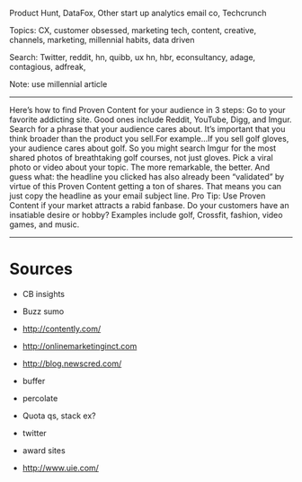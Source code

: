 
Product Hunt, DataFox, Other start up analytics email co, Techcrunch

Topics: CX, customer obsessed, marketing tech, content, creative, channels, marketing, millennial habits, data driven

Search: Twitter, reddit, hn, quibb, ux hn, hbr, econsultancy, adage, contagious, adfreak,

Note: use millennial article

***

Here’s how to find Proven Content for your audience in 3 steps:
Go to your favorite addicting site. Good ones include Reddit, YouTube, Digg, and Imgur.
Search for a phrase that your audience cares about. It’s important that you think broader than the product you sell.For example…If you sell golf gloves, your audience cares about golf. So you might search Imgur for the most shared photos of breathtaking golf courses, not just gloves.
Pick a viral photo or video about your topic. The more remarkable, the better. And guess what: the headline you clicked has also already been “validated” by virtue of this Proven Content getting a ton of shares. That means you can just copy the headline as your email subject line.
Pro Tip:
Use Proven Content if your market attracts a rabid fanbase.
Do your customers have an insatiable desire or hobby? Examples include golf, Crossfit, fashion, video games, and music. 

***

# Sources

* CB insights

* Buzz sumo

* http://contently.com/

* http://onlinemarketinginct.com

* http://blog.newscred.com/

* buffer

* percolate

* Quota qs, stack ex?

* twitter

* award sites

* http://www.uie.com/
